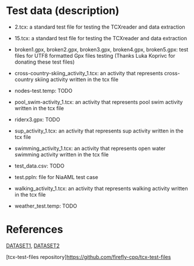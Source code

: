 # Test data (description)

- 2.tcx: a standard test file for testing the TCXreader and data extraction

- 15.tcx: a standard test file for testing the TCXreader and data extraction

- broken1.gpx, broken2.gpx, broken3.gpx, broken4.gpx, broken5.gpx: test files for
UTF8 formatted Gpx files testing (Thanks Luka Koprivc for donating these test files)

- cross-country-skiing_activity_1.tcx: an activity that represents cross-country skiing activity
written in the tcx file

- nodes-test.temp: TODO

- pool_swim-activity_1.tcx: an activity that represents pool swim activity
written in the tcx file

- riderx3.gpx: TODO

- sup_activity_1.tcx: an activity that represents sup activity
written in the tcx file

- swimming_activity_1.tcx: an activity that represents open water swimming activity
written in the tcx file

- test_data.csv: TODO

- test.ppln: file for NiaAML test case

- walking_activity_1.tcx: an activity that represents walking activity
written in the tcx file

- weather_test.temp: TODO

# References

[DATASET1](http://iztok-jr-fister.eu/static/publications/Sport5.zip), [DATASET2](http://iztok-jr-fister.eu/static/css/datasets/Sport.zip)

[tcx-test-files repository]https://github.com/firefly-cpp/tcx-test-files
